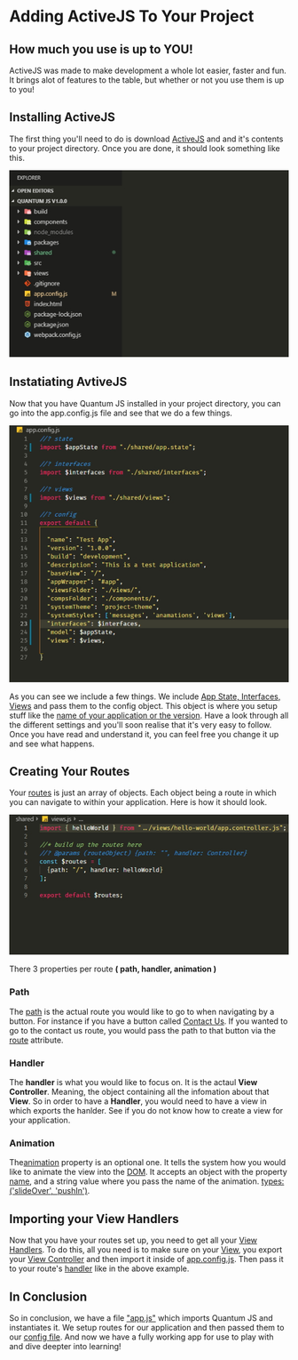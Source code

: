 # Adding ActiveJS To Your Project

## How much you use is up to YOU!

ActiveJS was made to make development a whole lot easier, faster and fun. It brings alot of features to the table, but whether or not you use them is up to you!

## Installing ActiveJS

The first thing you'll need to do is download [ActiveJS]() and and it's contents to your project directory. Once you are done, it should look something like this.

![ActiveJS](/src/images/documentation/installingQuantum.jpg)

## Instatiating AvtiveJS

Now that you have Quantum JS installed in your project directory, you can go into the app.config.js file and see that we do a few things.

![ActiveJS](/src/images/documentation/instantiatingQuantum.jpg)

As you can see we include a few things. We include [App State, Interfaces, Views]() and pass them to the config object. This object is where you setup stuff like the [name of your application or the version](). Have a look through all the different settings and you'll soon realise that it's very easy to follow. Once you have read and understand it, you can feel free you change it up and see what happens.

## Creating Your Routes

Your [routes]() is just an array of objects. Each object being a route in which you can navigate to within your application. Here is how it should look.

![ActiveJS](/src/images/documentation/creatingRoute.jpg)

There 3 properties per route <b>( path, handler, animation )</b>

### Path

The [path]() is the actual route you would like to go to when navigating by a button. For instance if you have a button called [Contact Us](). If you wanted to go to the contact us route, you would pass the path to that button via the [route]() attribute.

### Handler

The <b class="highlight">handler</b> is what you would like to focus on. It is the actaul <b>View Controller</b>. Meaning, the object containing all the infomation about that <b>View</b>. So in order to have a <b>Handler</b>, you would need to have a view in which exports the hanlder. See <link-comp label="Hello World" router="/helloWorld"></link-comp> if you do not know how to create a view for your application.

### Animation

The[animation]() property is an optional one. It tells the system how you would like to animate the view into the [DOM](). It accepts an object with the property [name](), and a string value where you pass the name of the animation. [types: ('slideOver', 'pushIn')]().

## Importing your View Handlers

Now that you have your routes set up, you need to get all your [View Handlers](). To do this, all you need is to make sure on your [View](), you export your [View Controller]() and then import it inside of [app.config.js](). Then pass it to your route's [handler]() like in the above example.

## In Conclusion

So in conclusion, we have a file ["app.js"]() which imports Quantum JS and instantiates it. We setup routes for our application and then passed them to our [config file](). And now we have a fully working app for use to play with and dive deepter into learning!
